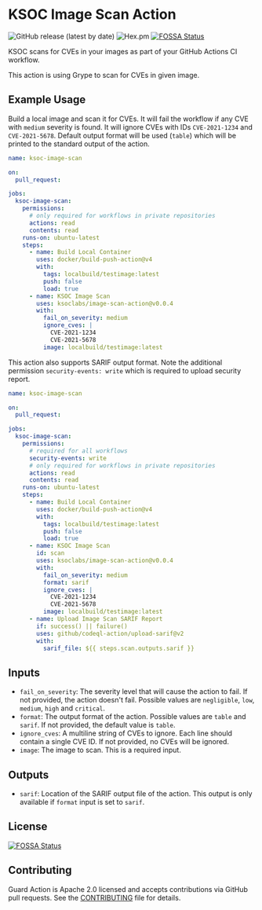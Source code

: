 # KSOC Image Scan Action

![GitHub release (latest by date)](https://img.shields.io/github/v/release/ksoclabs/image-scan-action)
![Hex.pm](https://img.shields.io/hexpm/l/apa)
[![FOSSA Status](https://app.fossa.com/api/projects/git%2Bgithub.com%2Fksoclabs%2Fimage-scan-action.svg?type=shield)](https://app.fossa.com/projects/git%2Bgithub.com%2Fksoclabs%2Fimage-scan-action?ref=badge_shield)

KSOC scans for CVEs in your images as part of your GitHub Actions CI workflow.

This action is using Grype to scan for CVEs in given image.

## Example Usage

Build a local image and scan it for CVEs. It will fail the workflow if any CVE with `medium` severity is found. It will ignore CVEs with IDs `CVE-2021-1234` and `CVE-2021-5678`. Default output format will be used (`table`) which will be printed to the standard output of the action.

```yaml
name: ksoc-image-scan

on:
  pull_request:

jobs:
  ksoc-image-scan:
    permissions:
      # only required for workflows in private repositories
      actions: read
      contents: read
    runs-on: ubuntu-latest
    steps:
      - name: Build Local Container
        uses: docker/build-push-action@v4
        with:
          tags: localbuild/testimage:latest
          push: false
          load: true
      - name: KSOC Image Scan
        uses: ksoclabs/image-scan-action@v0.0.4
        with:
          fail_on_severity: medium
          ignore_cves: |
            CVE-2021-1234
            CVE-2021-5678
          image: localbuild/testimage:latest
```

This action also supports SARIF output format. Note the additional permission `security-events: write` which is required to upload security report.

```yaml
name: ksoc-image-scan

on:
  pull_request:

jobs:
  ksoc-image-scan:
    permissions:
      # required for all workflows
      security-events: write
      # only required for workflows in private repositories
      actions: read
      contents: read
    runs-on: ubuntu-latest
    steps:
      - name: Build Local Container
        uses: docker/build-push-action@v4
        with:
          tags: localbuild/testimage:latest
          push: false
          load: true
      - name: KSOC Image Scan
        id: scan
        uses: ksoclabs/image-scan-action@v0.0.4
        with:
          fail_on_severity: medium
          format: sarif
          ignore_cves: |
            CVE-2021-1234
            CVE-2021-5678
          image: localbuild/testimage:latest
      - name: Upload Image Scan SARIF Report
        if: success() || failure()
        uses: github/codeql-action/upload-sarif@v2
        with:
          sarif_file: ${{ steps.scan.outputs.sarif }}
```

## Inputs

- `fail_on_severity`: The severity level that will cause the action to fail. If not provided, the action doesn't fail. Possible values are `negligible`, `low`, `medium`, `high` and `critical`.
- `format`: The output format of the action. Possible values are `table` and `sarif`. If not provided, the default value is `table`.
- `ignore_cves`: A multiline string of CVEs to ignore. Each line should contain a single CVE ID. If not provided, no CVEs will be ignored.
- `image`: The image to scan. This is a required input.

## Outputs

- `sarif`: Location of the SARIF output file of the action. This output is only available if `format` input is set to `sarif`.

## License
[![FOSSA Status](https://app.fossa.com/api/projects/git%2Bgithub.com%2Fksoclabs%2Fimage-scan-action.svg?type=large)](https://app.fossa.com/projects/git%2Bgithub.com%2Fksoclabs%2Fimage-scan-action?ref=badge_large)

## Contributing

Guard Action is Apache 2.0 licensed and accepts contributions via GitHub pull requests. See the [CONTRIBUTING](CONTRIBUTING.md) file for details.
